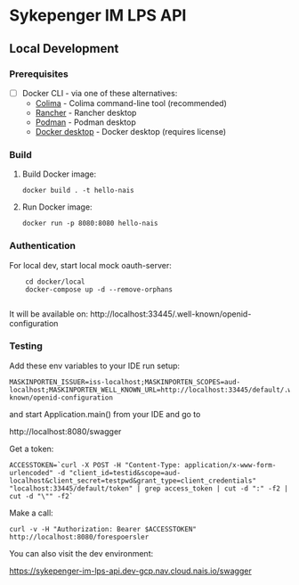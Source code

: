 # Sykepenger IM LPS API

## Local Development

### Prerequisites

- [ ] Docker CLI - via one of these alternatives:
   - [Colima](https://github.com/abiosoft/colima) - Colima command-line tool (recommended)
   - [Rancher](https://rancherdesktop.io) - Rancher desktop
   - [Podman](https://podman-desktop.io) - Podman desktop
   - [Docker desktop](https://www.docker.com/products/docker-desktop/) - Docker desktop (requires license)

### Build

1. Build Docker image:

    ```shell
    docker build . -t hello-nais
    ```

2. Run Docker image:

    ```shell
    docker run -p 8080:8080 hello-nais
    ```

### Authentication

For local dev, start local mock oauth-server:
```
    cd docker/local
    docker-compose up -d --remove-orphans
    
```
It will be available on: http://localhost:33445/.well-known/openid-configuration

### Testing


Add these env variables to your IDE run setup:

```
MASKINPORTEN_ISSUER=iss-localhost;MASKINPORTEN_SCOPES=aud-localhost;MASKINPORTEN_WELL_KNOWN_URL=http://localhost:33445/default/.well-known/openid-configuration
```
and start Application.main() from your IDE and go to

http://localhost:8080/swagger

Get a token:
```
ACCESSTOKEN=`curl -X POST -H "Content-Type: application/x-www-form-urlencoded" -d "client_id=testid&scope=aud-localhost&client_secret=testpwd&grant_type=client_credentials" "localhost:33445/default/token" | grep access_token | cut -d ":" -f2 | cut -d "\"" -f2`
```
Make a call:
```
curl -v -H "Authorization: Bearer $ACCESSTOKEN" http://localhost:8080/forespoersler
```

You can also visit the dev environment:

https://sykepenger-im-lps-api.dev-gcp.nav.cloud.nais.io/swagger




